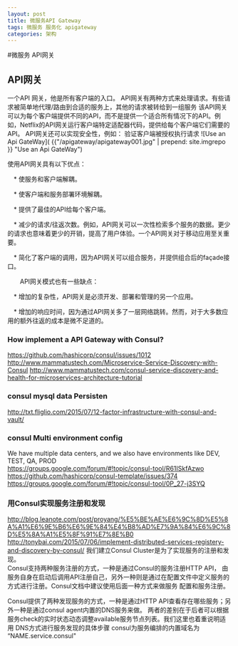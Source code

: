 ```yaml
---
layout: post
title: 微服务API Gateway
tags: 微服务 服务化 apigateway
categories: 架构
---
```


#微服务 API网关

## API网关 
一个API 网关，他是所有客户端的入口。 API网关有两种方式来处理请求。有些请求被简单地代理/路由到合适的服务上，其他的请求被转给到一组服务 
该API网关可以为每个客户端提供不同的API，而不是提供一个适合所有情况下的API。例如，Netflix的API网关运行客户端特定适配器代码，提供给每个客户端它们需要的API。
API网关还可以实现安全性，例如： 验证客户端被授权执行请求
![Use an Api GateWay]( {{"/apigateway/apigateway001.jpg" | prepend: site.imgrepo }} "Use an Api GateWay")

  使用API​​网关具有以下优点： 

　*  使服务和客户端解耦。

　* 使客户端和服务部署环境解耦。

　*  提供了最佳的API给每个客户端。

　*  减少的请求/往返次数。例如，API网关可以一次性检索多个服务的数据。更少的请求也意味着更少的开销，提高了用户体验。一个API网关对于移动应用至关重要。

　* 简化了客户端的调用，因为API网关可以组合服务，并提供组合后的façade接口。

　　API网关模式也有一些缺点：

　*  增加的复杂性，API网关是必须开发、部署和管理的另一个应用。

　* 增加的响应时间，因为通过API网关多了一层网络跳转。然而，对于大多数应用的额外往返的成本是微不足道的。 

### How implement a API Gateway with Consul?
https://github.com/hashicorp/consul/issues/1012
http://www.mammatustech.com/Microservice-Service-Discovery-with-Consul
http://www.mammatustech.com/consul-service-discovery-and-health-for-microservices-architecture-tutorial

### consul mysql  data Persisten
 
http://txt.fliglio.com/2015/07/12-factor-infrastructure-with-consul-and-vault/  

### consul Multi environment config  
 We have multiple data centers, and we also have environments like DEV, TEST, QA, PROD  
 https://groups.google.com/forum/#!topic/consul-tool/R61ISkfAzwo  
 https://github.com/hashicorp/consul-template/issues/374   
 https://groups.google.com/forum/#!topic/consul-tool/0P_27-j3SYQ
 
### 用Consul实现服务注册和发现  
http://blog.leanote.com/post/proyang/%E5%BE%AE%E6%9C%8D%E5%8A%A1%E6%9E%B6%E6%9E%84%E4%B8%AD%E7%9A%84%E6%9C%8D%E5%8A%A1%E5%8F%91%E7%8E%B0
 http://tonybai.com/2015/07/06/implement-distributed-services-registery-and-discovery-by-consul/
 我们建立Consul Cluster是为了实现服务的注册和发现。     
 Consul支持两种服务注册的方式，一种是通过Consul的服务注册HTTP API，
 由服务自身在启动后调用API注册自己，另外一种则是通过在配置文件中定义服务的方式进行注册。Consul文档中建议使用后面一种方式来做服务 配置和服务注册。 
 
 Consul提供了两种发现服务的方式，一种是通过HTTP API查看存在哪些服务；另外一种是通过consul agent内置的DNS服务来做。
 两者的差别在于后者可以根据服务check的实时状态动态调整available服务节点列表。我们这里也着重说明适用 DNS方式进行服务发现的具体步骤
 consul为服务编排的内置域名为 “NAME.service.consul"